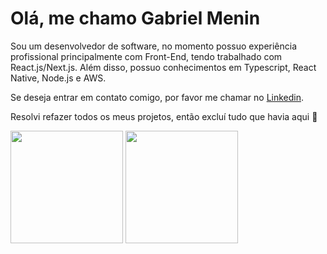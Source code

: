 
<h1>Olá, me chamo Gabriel Menin</h1>

<p>Sou um desenvolvedor de software, no momento possuo experiência profissional principalmente com Front-End, tendo trabalhado com React.js/Next.js. Além disso, possuo conhecimentos em Typescript, React Native, Node.js e AWS.</p>

<p>Se deseja entrar em contato comigo, por favor me chamar no <a text-decoration='none' href="https://www.linkedin.com/in/gmeninboff/">Linkedin</a>.</p>

<p>Resolvi refazer todos os meus projetos, então excluí tudo que havia aqui 🔧</p>


<div>
  <img height="180em" src="https://github-readme-stats.vercel.app/api?username=gab-boff&show_icons=true&theme=tokyonight&include_all_commits=true&count_private=true"/>
  <img height="180em" src="https://github-readme-stats.vercel.app/api/top-langs/?username=gab-boff&layout=compact&langs_count=10&theme=tokyonight"/>
</div>
